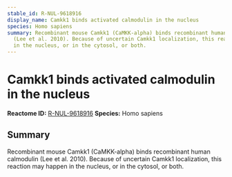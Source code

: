 ```yaml
---
stable_id: R-NUL-9618916
display_name: Camkk1 binds activated calmodulin in the nucleus
species: Homo sapiens
summary: Recombinant mouse Camkk1 (CaMKK-alpha) binds recombinant human calmodulin
  (Lee et al. 2010). Because of uncertain Camkk1 localization, this reaction may happen
  in the nucleus, or in the cytosol, or both.
---
```


# Camkk1 binds activated calmodulin in the nucleus
**Reactome ID:** [R-NUL-9618916](https://reactome.org/content/detail/R-NUL-9618916)
**Species:** Homo sapiens

## Summary

Recombinant mouse Camkk1 (CaMKK-alpha) binds recombinant human calmodulin (Lee et al. 2010). Because of uncertain Camkk1 localization, this reaction may happen in the nucleus, or in the cytosol, or both.
